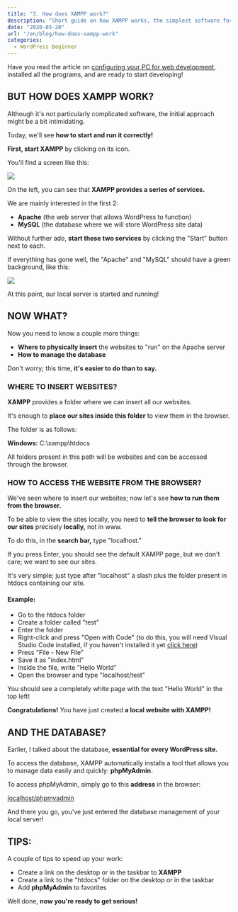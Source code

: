 ```yaml
---
title: "3. How does XAMPP work?"
description: "Short guide on how XAMPP works, the simplest software for creating a local server for web development"
date: "2020-03-20"
url: "/en/blog/how-does-xampp-work"
categories:
  - WordPress Beginner
---
```



Have you read the article on [configuring your PC for web development](/en/blog/configuring-the-pc-for-web-development-with-free-software/), installed all the programs, and are ready to start developing!

## BUT HOW DOES XAMPP WORK?

Although it's not particularly complicated software, the initial approach might be a bit intimidating.

Today, we'll see **how to start and run it correctly!**

**First, start XAMPP** by clicking on its icon.

You'll find a screen like this:

![](images/image-2-1.png)

On the left, you can see that **XAMPP provides a series of services.**

We are mainly interested in the first 2:

- **Apache** (the web server that allows WordPress to function)
- **MySQL** (the database where we will store WordPress site data)

Without further ado, **start these two services** by clicking the "Start" button next to each.

If everything has gone well, the "Apache" and "MySQL" should have a green background, like this:

![](images/image-3-1-1.png)

At this point, our local server is started and running!

## NOW WHAT?

Now you need to know a couple more things:

- **Where to physically insert** the websites to "run" on the Apache server
- **How to manage the database**

Don't worry; this time, **it's easier to do than to say.**

### WHERE TO INSERT WEBSITES?

**XAMPP** provides a folder where we can insert all our websites.

It's enough to **place our sites inside this folder** to view them in the browser.

The folder is as follows:

**Windows:** C:\\xampp\\htdocs

All folders present in this path will be websites and can be accessed through the browser.

### HOW TO ACCESS THE WEBSITE FROM THE BROWSER?

We've seen where to insert our websites; now let's see **how to run them from the browser.**

To be able to view the sites locally, you need to **tell the browser to look for our sites** precisely **locally,** not in www.

To do this, in the **search bar,** type "localhost."

If you press Enter, you should see the default XAMPP page, but we don't care; we want to see our sites.

It's very simple; just type after "localhost" a slash plus the folder present in htdocs containing our site.

#### Example:

- Go to the htdocs folder
- Create a folder called "test"
- Enter the folder
- Right-click and press "Open with Code" (to do this, you will need Visual Studio Code installed, if you haven't installed it yet [click here](/en/blog/setting-up-the-pc-for-wordpress-development/))
- Press "File - New File"
- Save it as "index.html"
- Inside the file, write "Hello World"
- Open the browser and type "localhost/test"

You should see a completely white page with the text "Hello World" in the top left!

**Congratulations!** You have just created **a local website with XAMPP!**

## AND THE DATABASE?

Earlier, I talked about the database, **essential for every WordPress site.**

To access the database, XAMPP automatically installs a tool that allows you to manage data easily and quickly: **phpMyAdmin.**

To access phpMyAdmin, simply go to this **address** in the browser:

[localhost/phpmyadmin](http://localhost/phpmyadmin/)

And there you go, you've just entered the database management of your local server!

## TIPS:

A couple of tips to speed up your work:

- Create a link on the desktop or in the taskbar to **XAMPP**
- Create a link to the "htdocs" folder on the desktop or in the taskbar
- Add **phpMyAdmin** to favorites

Well done, **now you're ready to get serious!**